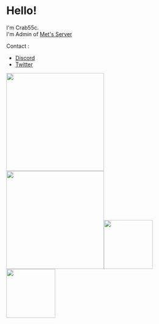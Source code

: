 # Hello!   
I'm Crab55c.   
I'm Admin of [Met's Server](//discord.mets-svr.com/)   

Contact :
- [Discord](//discord.gg/SDY3eF88bw)
- [Twitter](//twitter.com/Crab55e)

<a href="/Crab55e"><img src="https://github-readme-stats.vercel.app/api?username=Crab55e&theme=dark" height="256"></a><a href="/Crab55e"><img src="https://github-readme-stats.vercel.app/api/top-langs/?username=Crab55e&theme=dark" height="256"></a><a href="https://github.com/Crab55e/Mets-resourcepack"><img src="https://github-readme-stats.vercel.app/api/pin/?username=Crab55e&repo=Mets-resourcepack&theme=dark"  height="128"></a><a href="https://github.com/Crab55e/mini-met"><img src="https://github-readme-stats.vercel.app/api/pin/?username=Crab55e&repo=mini-met&theme=dark"  height="128"></a>
